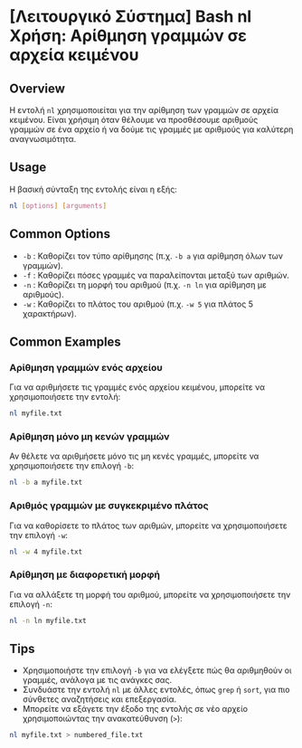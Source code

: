 # [Λειτουργικό Σύστημα] Bash nl Χρήση: Αρίθμηση γραμμών σε αρχεία κειμένου

## Overview
Η εντολή `nl` χρησιμοποιείται για την αρίθμηση των γραμμών σε αρχεία κειμένου. Είναι χρήσιμη όταν θέλουμε να προσθέσουμε αριθμούς γραμμών σε ένα αρχείο ή να δούμε τις γραμμές με αριθμούς για καλύτερη αναγνωσιμότητα.

## Usage
Η βασική σύνταξη της εντολής είναι η εξής:

```bash
nl [options] [arguments]
```

## Common Options
- `-b` : Καθορίζει τον τύπο αρίθμησης (π.χ. `-b a` για αρίθμηση όλων των γραμμών).
- `-f` : Καθορίζει πόσες γραμμές να παραλείπονται μεταξύ των αριθμών.
- `-n` : Καθορίζει τη μορφή του αριθμού (π.χ. `-n ln` για αρίθμηση με αριθμούς).
- `-w` : Καθορίζει το πλάτος του αριθμού (π.χ. `-w 5` για πλάτος 5 χαρακτήρων).

## Common Examples

### Αρίθμηση γραμμών ενός αρχείου
Για να αριθμήσετε τις γραμμές ενός αρχείου κειμένου, μπορείτε να χρησιμοποιήσετε την εντολή:

```bash
nl myfile.txt
```

### Αρίθμηση μόνο μη κενών γραμμών
Αν θέλετε να αριθμήσετε μόνο τις μη κενές γραμμές, μπορείτε να χρησιμοποιήσετε την επιλογή `-b`:

```bash
nl -b a myfile.txt
```

### Αριθμός γραμμών με συγκεκριμένο πλάτος
Για να καθορίσετε το πλάτος των αριθμών, μπορείτε να χρησιμοποιήσετε την επιλογή `-w`:

```bash
nl -w 4 myfile.txt
```

### Αρίθμηση με διαφορετική μορφή
Για να αλλάξετε τη μορφή του αριθμού, μπορείτε να χρησιμοποιήσετε την επιλογή `-n`:

```bash
nl -n ln myfile.txt
```

## Tips
- Χρησιμοποιήστε την επιλογή `-b` για να ελέγξετε πώς θα αριθμηθούν οι γραμμές, ανάλογα με τις ανάγκες σας.
- Συνδυάστε την εντολή `nl` με άλλες εντολές, όπως `grep` ή `sort`, για πιο σύνθετες αναζητήσεις και επεξεργασία.
- Μπορείτε να εξάγετε την έξοδο της εντολής σε νέο αρχείο χρησιμοποιώντας την ανακατεύθυνση (`>`):

```bash
nl myfile.txt > numbered_file.txt
```